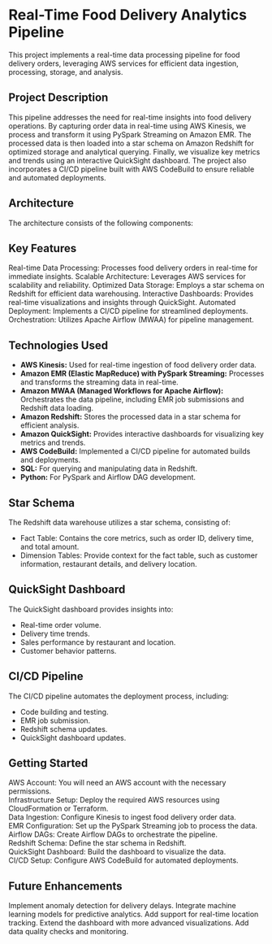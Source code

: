 # Real-Time Food Delivery Analytics Pipeline
This project implements a real-time data processing pipeline for food delivery orders, leveraging AWS services for efficient data ingestion, processing, storage, and analysis.

## Project Description

This pipeline addresses the need for real-time insights into food delivery operations. By capturing order data in real-time using AWS Kinesis, we process and transform it using PySpark Streaming on Amazon EMR. The processed data is then loaded into a star schema on Amazon Redshift for optimized storage and analytical querying. Finally, we visualize key metrics and trends using an interactive QuickSight dashboard. The project also incorporates a CI/CD pipeline built with AWS CodeBuild to ensure reliable and automated deployments.

## Architecture

The architecture consists of the following components:




## Key Features
Real-time Data Processing: Processes food delivery orders in real-time for immediate insights.
Scalable Architecture: Leverages AWS services for scalability and reliability.
Optimized Data Storage: Employs a star schema on Redshift for efficient data warehousing.
Interactive Dashboards: Provides real-time visualizations and insights through QuickSight.
Automated Deployment: Implements a CI/CD pipeline for streamlined deployments.
Orchestration: Utilizes Apache Airflow (MWAA) for pipeline management.

## Technologies Used
* **AWS Kinesis:** Used for real-time ingestion of food delivery order data.
* **Amazon EMR (Elastic MapReduce) with PySpark Streaming:** Processes and transforms the streaming data in real-time.
* **Amazon MWAA (Managed Workflows for Apache Airflow):** Orchestrates the data pipeline, including EMR job submissions and Redshift data loading.
* **Amazon Redshift:** Stores the processed data in a star schema for efficient analysis.
* **Amazon QuickSight:** Provides interactive dashboards for visualizing key metrics and trends.
* **AWS CodeBuild:** Implemented a CI/CD pipeline for automated builds and deployments.
* **SQL:** For querying and manipulating data in Redshift.
* **Python:** For PySpark and Airflow DAG development.

## Star Schema
The Redshift data warehouse utilizes a star schema, consisting of:

- Fact Table: Contains the core metrics, such as order ID, delivery time, and total amount.
- Dimension Tables: Provide context for the fact table, such as customer information, restaurant details, and delivery location.

## QuickSight Dashboard
The QuickSight dashboard provides insights into:
- Real-time order volume.
- Delivery time trends.
- Sales performance by restaurant and location.
- Customer behavior patterns.

## CI/CD Pipeline
The CI/CD pipeline automates the deployment process, including:
- Code building and testing.
- EMR job submission.
- Redshift schema updates.
- QuickSight dashboard updates.

## Getting Started
AWS Account: You will need an AWS account with the necessary permissions.    
Infrastructure Setup: Deploy the required AWS resources using CloudFormation or Terraform.   
Data Ingestion: Configure Kinesis to ingest food delivery order data.   
EMR Configuration: Set up the PySpark Streaming job to process the data.   
Airflow DAGs: Create Airflow DAGs to orchestrate the pipeline.   
Redshift Schema: Define the star schema in Redshift.   
QuickSight Dashboard: Build the dashboard to visualize the data.   
CI/CD Setup: Configure AWS CodeBuild for automated deployments.   

## Future Enhancements
Implement anomaly detection for delivery delays.
Integrate machine learning models for predictive analytics.
Add support for real-time location tracking.
Extend the dashboard with more advanced visualizations.
Add data quality checks and monitoring.
